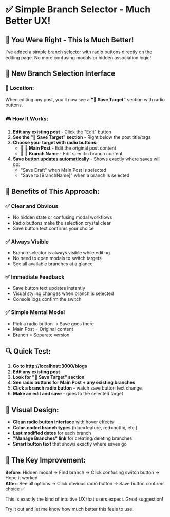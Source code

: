 # ✅ Simple Branch Selector - Much Better UX!

## 🎯 **You Were Right - This Is Much Better!**

I've added a simple branch selector with radio buttons directly on the editing page. No more confusing modals or hidden association logic!

## 🌟 **New Branch Selection Interface**

### **📍 Location:**
When editing any post, you'll now see a **"💾 Save Target"** section with radio buttons.

### **🎮 How It Works:**
1. **Edit any existing post** - Click the "Edit" button
2. **See the "💾 Save Target" section** - Right below the post title/tags
3. **Choose your target with radio buttons:**
   - 🔘 **📄 Main Post** - Edit the original post content  
   - 🔘 **🌿 Branch Name** - Edit specific branch content
4. **Save button updates automatically** - Shows exactly where saves will go:
   - "Save Draft" when Main Post is selected
   - "Save to [BranchName]" when a branch is selected

## 🚀 **Benefits of This Approach:**

### **✅ Clear and Obvious**
- No hidden state or confusing modal workflows
- Radio buttons make the selection crystal clear
- Save button text confirms your choice

### **✅ Always Visible** 
- Branch selector is always visible while editing
- No need to open modals to switch targets
- See all available branches at a glance

### **✅ Immediate Feedback**
- Save button text updates instantly
- Visual styling changes when branch is selected
- Console logs confirm the switch

### **✅ Simple Mental Model**
- Pick a radio button → Save goes there
- Main Post = Original content
- Branch = Separate version

## 🔍 **Quick Test:**

1. **Go to http://localhost:3000/blogs**
2. **Edit any existing post**
3. **Look for "💾 Save Target" section** 
4. **See radio buttons for Main Post + any existing branches**
5. **Click a branch radio button** - watch save button text change
6. **Make an edit and save** - goes to the selected target

## 🎨 **Visual Design:**

- **Clean radio button interface** with hover effects
- **Color-coded branch types** (blue=feature, red=hotfix, etc.)
- **Last modified dates** for each branch
- **"Manage Branches" link** for creating/deleting branches
- **Smart button text** that shows exactly where saves go

## 🎯 **The Key Improvement:**

**Before:** Hidden modal → Find branch → Click confusing switch button → Hope it worked  
**After:** See all options → Click obvious radio button → Save button confirms choice ✅

This is exactly the kind of intuitive UX that users expect. Great suggestion! 

Try it out and let me know how much better this feels to use.
